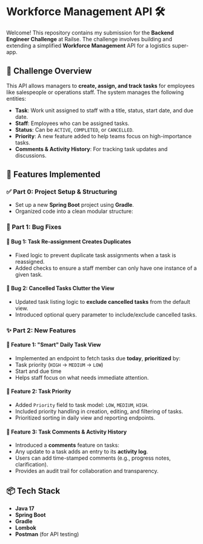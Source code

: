 # Workforce Management API 🛠️

Welcome! This repository contains my submission for the **Backend Engineer Challenge** at Railse. The challenge involves building and extending a simplified **Workforce Management** API for a logistics super-app.

## 📌 Challenge Overview

This API allows managers to **create, assign, and track tasks** for employees like salespeople or operations staff. The system manages the following entities:

- **Task**: Work unit assigned to staff with a title, status, start date, and due date.
- **Staff**: Employees who can be assigned tasks.
- **Status**: Can be `ACTIVE`, `COMPLETED`, or `CANCELLED`.
- **Priority**: A new feature added to help teams focus on high-importance tasks.
- **Comments & Activity History**: For tracking task updates and discussions.
  
## 🚀 Features Implemented

### ✅ Part 0: Project Setup & Structuring
- Set up a new **Spring Boot** project using **Gradle**.
- Organized code into a clean modular structure:

### 🐞 Part 1: Bug Fixes

#### 🔧 Bug 1: Task Re-assignment Creates Duplicates
- Fixed logic to prevent duplicate task assignments when a task is reassigned.
- Added checks to ensure a staff member can only have one instance of a given task.

#### 🔧 Bug 2: Cancelled Tasks Clutter the View
- Updated task listing logic to **exclude cancelled tasks** from the default view.
- Introduced optional query parameter to include/exclude cancelled tasks.
  
### ✨ Part 2: New Features

#### 🚀 Feature 1: "Smart" Daily Task View
- Implemented an endpoint to fetch tasks due **today**, **prioritized** by:
- Task priority (`HIGH` → `MEDIUM` → `LOW`)
- Start and due time
- Helps staff focus on what needs immediate attention.

#### 🚀 Feature 2: Task Priority
- Added `Priority` field to task model: `LOW`, `MEDIUM`, `HIGH`.
- Included priority handling in creation, editing, and filtering of tasks.
- Prioritized sorting in daily view and reporting endpoints.

#### 🚀 Feature 3: Task Comments & Activity History
- Introduced a **comments** feature on tasks:
- Any update to a task adds an entry to its **activity log**.
- Users can add time-stamped comments (e.g., progress notes, clarification).
- Provides an audit trail for collaboration and transparency.

## 📦 Tech Stack

- **Java 17**
- **Spring Boot**
- **Gradle**
- **Lombok**
- **Postman** (for API testing)
